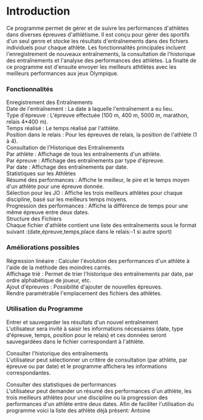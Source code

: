 # Introduction
Ce programme permet de gérer et de suivre les performances d'athlètes dans diverses épreuves d'athlétisme.
Il est conçu pour gérer des sportifs d'un seul genre et stocke les résultats d'entraînements dans des fichiers individuels pour chaque athlète.
Les fonctionnalités principales incluent l'enregistrement de nouveaux entraînements, la consultation de l'historique des entraînements et l'analyse des performances des athlètes. La finalté de ce programme est d'ensuite envoyer les meilleurs athtlètes avec les meilleurs performances aux  jeux Olympique.

 ### Fonctionnalités
Enregistrement des Entraînements\
Date de l'entraînement : La date à laquelle l'entraînement a eu lieu.\
Type d'épreuve : L'épreuve effectuée (100 m, 400 m, 5000 m, marathon, relais 4*400 m).\
Temps réalisé : Le temps réalisé par l'athlète.\
Position dans le relais : Pour les épreuves de relais, la position de l'athlète (1 à 4).\
Consultation de l'Historique des Entraînements\
Par athlète : Affichage de tous les entraînements d'un athlète.\
Par épreuve : Affichage des entraînements par type d'épreuve.\
Par date : Affichage des entraînements par date.\
Statistiques sur les Athlètes\
Résumé des performances : Affiche le meilleur, le pire et le temps moyen d'un athlète pour une épreuve donnée.\
Sélection pour les JO : Affiche les trois meilleurs athlètes pour chaque discipline, basé sur les meilleurs temps moyens.\
Progression des performances : Affiche la différence de temps pour une même épreuve entre deux dates.\
Structure des Fichiers\
Chaque fichier d'athlète contient une liste des entraînements sous le format suivant :(date,épreuve,temps,place dans le relais:-1 si autre sport)

 ### Améliorations possibles
Régression linéaire : Calculer l'évolution des performances d'un athlète à l'aide de la méthode des moindres carrés.\
Affichage trié : Permet de trier l'historique des entraînements par date, par ordre alphabétique de joueur, etc.\
Ajout d'épreuves : Possibilité d'ajouter de nouvelles épreuves.\
Rendre paramétrable l'emplacement des fichiers des athlètes.



### Utilisation du Programme
Entrer et sauvegarder les résultats d'un nouvel entraînement\
L'utilisateur sera invité à saisir les informations nécessaires (date, type d'épreuve, temps, position pour le relais) et ces données seront sauvegardées dans le fichier correspondant à l'athlète.

Consulter l'historique des entraînements\
L'utilisateur peut sélectionner un critère de consultation (par athlète, par épreuve ou par date) et le programme affichera les informations correspondantes.

Consulter des statistiques de performances\
L'utilisateur peut demander un résumé des performances d'un athlète, les trois meilleurs athlètes pour une discipline ou la progression des performances d'un athlète entre deux dates.
Afin de faciliter l'utilisation du programme voici la liste des athlète dèjà présent:
Antoine
